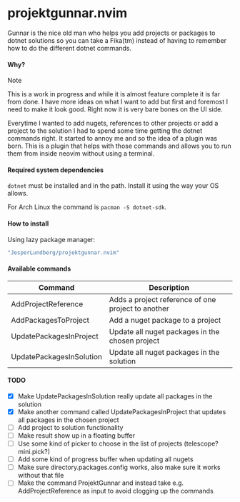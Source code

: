 # projektgunnar.nvim

Gunnar is the nice old man who helps you add projects or packages to dotnet solutions so you can take a Fika(tm) instead of having to remember how to do the different dotnet commands.

#### Why?

> [!NOTE]
> This is a work in progress and while it is almost feature complete it is far from done. I have more ideas on what I want to add but first and foremost I need to make it look good. Right now it is very bare bones on the UI side.

Everytime I wanted to add nugets, references to other projects or add a project to the solution I had to spend some time getting the dotnet commands right. It started to annoy me and so the idea of a plugin was born. This is a plugin that helps with those commands and allows you to run them from inside neovim without using a terminal.

#### Required system dependencies

`dotnet` must be installed and in the path.
Install it using the way your OS allows.

For Arch Linux the command is `pacman -S dotnet-sdk`.

#### How to install

Using lazy package manager:

```lua
"JesperLundberg/projektgunnar.nvim"
```

#### Available commands

| Command                  | Description                                        |
| ------------------------ | -------------------------------------------------- |
| AddProjectReference      | Adds a project reference of one project to another |
| AddPackagesToProject     | Add a nuget package to a project                   |
| UpdatePackagesInProject  | Update all nuget packages in the chosen project    |
| UpdatePackagesInSolution | Update all nuget packages in the solution          |

#### TODO

- [x] Make UpdatePackagesInSolution really update all packages in the solution
- [x] Make another command called UpdatePackagesInProject that updates all packages in the chosen project
- [ ] Add project to solution functionality
- [ ] Make result show up in a floating buffer
- [ ] Use some kind of picker to choose in the list of projects (telescope? mini.pick?)
- [ ] Add some kind of progress buffer when updating all nugets
- [ ] Make sure directory.packages.config works, also make sure it works without that file
- [ ] Make the command ProjektGunnar and instead take e.g. AddProjectReference as input to avoid clogging up the commands
